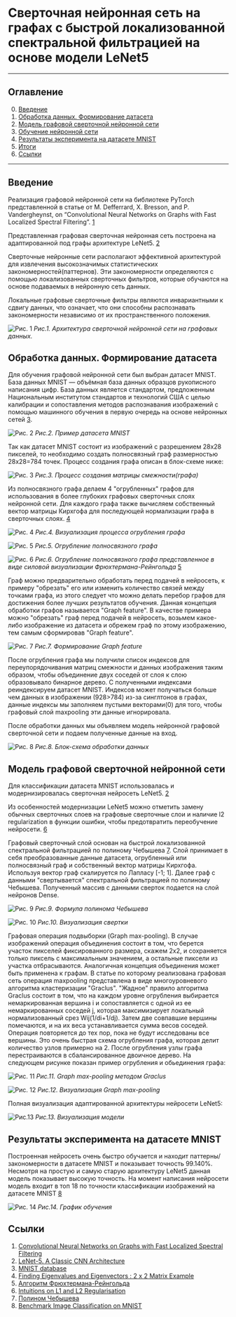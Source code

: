 # Сверточная нейронная сеть на графах с быстрой локализованной спектральной фильтрацией на основе модели LeNet5

____

## Оглавление

0. [Введение](#Введение)
1. [Обработка данных. Формирование датасета](#Обработка-данных.Формирование-датасета)
2. [Модель графовой сверточной нейронной сети](#Модель-графовой-сверточной-нейронной-сети)
3. [Обучение нейронной сети](#Обучение-нейронной-сети)
4. [Результаты эксперимента на датасете MNIST](#Результаты-эксперимента-на-датасете-MNIST)
5. [Итоги](#Итоги)
6. [Ссылки](#Ссылки)

 ____
 
 ## Введение
 
Реализация графовой нейронной сети на библиотеке PyTorch представленной в статье от M. Defferrard, X. Bresson, and P. Vandergheynst, on “Convolutional Neural Networks on Graphs with Fast Localized Spectral Filtering”. [1](https://arxiv.org/abs/1606.09375)

Представленная графовая сверточная нейронная сеть построена на адаптированной под графы архитектуре LeNet5. [2](https://www.datasciencecentral.com/lenet-5-a-classic-cnn-architecture)

Сверточные нейронные сети располагают эффективной архитектурой для извлечения высокозначимых статистических закономерностей(паттернов). Эти закономерности определяются с помощью локализованных сверточных фильтров, которые обучаются на основе подаваемых в нейронную сеть данных.

Локальные графовые сверточные фильтры являются инвариантными к сдвигу данных, что означает, что они способны распознавать закономерности независимо от их пространственного положения.

![Рис. 1](images/GraphConvModel.png)
*Рис.1. Архитектура сверточной нейронной сети на графовых данных.*
 
 ## Обработка данных. Формирование датасета
 
Для обучения графовой нейронной сети был выбран датасет MNIST. База данных MNIST — объёмная база данных образцов рукописного написания цифр. База данных является стандартом, предложенным Национальным институтом стандартов и технологий США с целью калибрации и сопоставления методов распознавания изображений с помощью машинного обучения в первую очередь на основе нейронных сетей [3](https://en.wikipedia.org/wiki/MNIST_database).

![Рис. 2](images/MnistExamples.png)
*Рис.2. Пример датасета MNIST*
 
Так как датасет MNIST состоит из изображений с разрешением 28x28 пикселей, то необходимо создать полносвязный граф размерностью 28x28=784 точек. Процесс создания графа описан в блок-схеме ниже:

![Рис. 3](images/GridGraph.svg)
*Рис.3. Процесс создания матрицы смежности(графа)*

Из полносвязного графа делаем 4 "огрубленных" графов для использования в более глубоких графовых сверточных слоях нейронной сети. Для каждого графа также вычисляем собственный вектор матрицы Кирхгофа для последующей нормализации графа в сверточных слоях. [4](https://www.youtube.com/watch?v=IdsV0RaC9jM)

 ![Рис. 4](images/GraphCoarse.png)
*Рис.4. Визуализация процесса огрубления графа*

 ![Рис. 5](images/GraphCoarsening.png)
*Рис.5. Огрубление полносвязного графа*

 ![Рис. 6](images/GraphCoarseningPwr.png)
*Рис.6. Огрубление полносвязного графа представленное в виде силовой визуализации Фрюхтермана-Рейнгольда* [5](http://pco.iis.nsk.su/wega/index.php/%D0%90%D0%BB%D0%B3%D0%BE%D1%80%D0%B8%D1%82%D0%BC_%D0%A4%D1%80%D1%8E%D1%85%D1%82%D0%B5%D1%80%D0%BC%D0%B0%D0%BD%D0%B0-%D0%A0%D0%B5%D0%B9%D0%BD%D0%B3%D0%BE%D0%BB%D1%8C%D0%B4%D0%B0)

Граф можно предварительно обработать перед подачей в нейросеть, к примеру "обрезать" его или изменить количество связей между точками графа, из этого следует что можно делать перебор графов для достижения более лучших результатов обучения. Данная концепция обработки графов называется "Graph feature". В качестве примера можно "обрезать" граф перед подачей в нейросеть, возьмем какое-либо изображение из датасета и обрежем граф по этому изображению, тем самым сформировав "Graph feature".

 ![Рис. 7](images/GraphFeature.png)
*Рис.7. Формирование Graph feature*

После огрубления графа мы получили список индексов для переупорядочивания матриц смежности и данных изображения таким образом, чтобы объединение двух соседей от слоя к слою образовывало бинарное дерево. С полученными индексами реиндексируем датасет MNIST. Индексов может получаться больше чем данных в изображении (928>784) из-за синглтонов в графах, данные индексы мы заполняем пустыми векторами(0) для того, чтобы графовый слой maxpooling эти данные игнорировала.

После обработки данных мы объявляем модель нейронной графовой сверточной сети и подаем полученные данные на вход.

 ![Рис. 8](images/dataPreparation.png)
*Рис.8. Блок-схема обработки данных*

## Модель графовой сверточной нейронной сети

Для классификации датасета MNIST использовалась и модернизировалась сверточная нейросеть LeNet5. [2](https://www.datasciencecentral.com/lenet-5-a-classic-cnn-architecture)

Из особенностей модернизации LeNet5 можно отметить замену обычных сверточных слоев на графовые сверточные слои и наличие l2 regularization в функции ошибки, чтобы предотвратить переобучение нейросети. [6](https://towardsdatascience.com/intuitions-on-l1-and-l2-regularisation-235f2db4c261)

Графовый сверточный слой основан на быстрой локализованной спектральной фильтрацией по полиному Чебышева [7](https://dic.academic.ru/dic.nsf/ruwiki/1099923). Слой принимает в себя преобразованные данные датасета, огрубленный или полносвязный граф и собственный вектор матрицы Кирхгофа. Используя вектор граф скалируется по Лапласу [-1; 1]. Далее граф с данными "свертывается" спектральной фильтрацией по полиному Чебышева. Полученный массив с данными сверток подается на слой нейронов Dense.

 ![Рис. 9](images/Chebyshev_basis.png)
*Рис.9. Формула полинома Чебышева*

 ![Рис. 10](images/ChebGraphConv.png)
*Рис.10. Визуализация свертки*

Графовая операция подвыборки (Graph max-pooling). В случае изображений операция объединения состоит в том, что берется участок пикселей фиксированного размера, скажем 2x2, и сохраняется только пиксель с максимальным значением, а остальные пиксели из участка отбрасываются. Аналогичная концепция объединения может быть применена к графам. В статье по которому реализована графовая сеть операция maxpooling представлена в виде многоуровневого алгоритма кластеризации "Graclus". "Жадное" правило алгоритма Graclus состоит в том, что на каждом уровне огрубления выбирается немаркированная вершина i и сопоставляется с одной из ее немаркированных соседей j, которая максимизирует локальный нормализованный срез Wij(1/di+1/dj). Затем две совпавшие вершины помечаются, и на их веса устанавливается сумма весов соседей. Операция повторяется до тех пор, пока не будут исследованы все вершины. Это очень быстрая схема огрубления графа, которая делит количество узлов примерно на 2. После огрубления узлы графа перестраиваются в сбалансированное двоичное дерево. На следующем рисунке показан пример огрубления и обьединения графа: 

 ![Рис. 11](images/GraphPooling.png)
*Рис.11. Graph max-pooling методом Graclus*

 ![Рис. 12](images/PoolingExample.png)
*Рис.12. Визуализация Graph max-pooling*

Полная визуализация адаптированной архитектуры нейросети LeNet5:
  
 ![Рис.13](images/LeNet5Graph.png)
*Рис.13. Визуализация модели*

## Результаты эксперимента на датасете MNIST

Построенная нейросеть очень быстро обучается и находит паттерны/закономерности в датасете MNIST и показывает точность 99.140%. Несмотря на простую и самую старую архитектуру LeNet5 данная модель показывает высокую точность. На момент написания нейросети модель входит в топ 18 по точности классификации изображений на датасете MNIST [8](https://paperswithcode.com/sota/image-classification-on-mnist?metric=Accuracy)

![Рис. 14](images/ModelFit.png)
*Рис.14. График обучения*

## Ссылки

1. [Convolutional Neural Networks on Graphs with Fast Localized Spectral Filtering](https://arxiv.org/abs/1606.09375)
2. [LeNet-5. A Classic CNN Architecture](https://www.datasciencecentral.com/lenet-5-a-classic-cnn-architecture/)
3. [MNIST database](https://en.wikipedia.org/wiki/MNIST_database)
4. [Finding Eigenvalues and Eigenvectors : 2 x 2 Matrix Example](https://www.youtube.com/watch?v=IdsV0RaC9jM)
5. [Алгоритм Фрюхтермана-Рейнгольда](http://pco.iis.nsk.su/wega/index.php/%D0%90%D0%BB%D0%B3%D0%BE%D1%80%D0%B8%D1%82%D0%BC_%D0%A4%D1%80%D1%8E%D1%85%D1%82%D0%B5%D1%80%D0%BC%D0%B0%D0%BD%D0%B0-%D0%A0%D0%B5%D0%B9%D0%BD%D0%B3%D0%BE%D0%BB%D1%8C%D0%B4%D0%B0)
6. [Intuitions on L1 and L2 Regularisation](https://towardsdatascience.com/intuitions-on-l1-and-l2-regularisation-235f2db4c261)
7. [Полином Чебышева](https://dic.academic.ru/dic.nsf/ruwiki/1099923)
8. [Benchmark Image Classification on MNIST](https://paperswithcode.com/sota/image-classification-on-mnist?metric=Accuracy)
